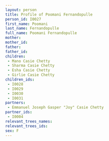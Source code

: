```yaml
---
layout: person
title: Profile of Poomani Fernandopulle
person_id: I0027
first_name: Poomani
last_name: Fernandopulle
full_name: Poomani Fernandopulle
mother: 
mother_id: 
father: 
father_id: 
children:
 - Mano Casie Chetty
 - Sharma Casie Chetty
 - Esha Casie Chetty
 - Girlie Casie Chetty
children_ids:
 - I0028
 - I0029
 - I0030
 - I0031
partners:
 - Emmanuel Joseph Gasper "Joy" Casie Chetty
partner_ids:
 - I0004
relevant_trees_names:
relevant_trees_ids:
sex: F
---
```


